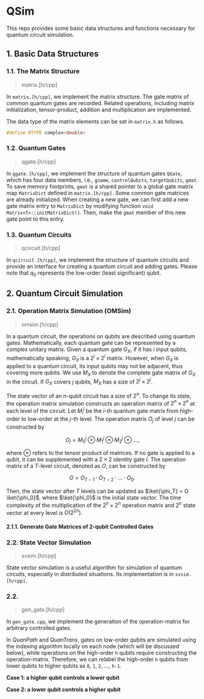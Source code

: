 # QSim

This repo provides some basic data structures and functions necessary for quantum circuit simulation. 

## 1. Basic Data Structures

### 1.1. The Matrix Structure

> matrix.[h/cpp]

In `matrix.[h/cpp]`, we implement the matrix structure. The gate matrix of common quantum gates are recorded. Related operations, including matrix initialization, tensor-product, addition and multiplication are implemented. 

The data type of the matrix elements can be set in `matrix.h` as follows. 

```cpp
#define DTYPE complex<double>
```

### 1.2. Quantum Gates

> qgate.[h/cpp]

In `qgate.[h/cpp]`, we implement the structure of quantum gates `QGate`, which has four data members, i.e., `gname`, `controlQubits`, `targetQubits`, `gmat`. To save memory footprints, `gmat` is a shared pointer to a global gate matrix map `MatrixDict` defined in `matrix.[h/cpp]`. 
Some common gate matrices are already initialized. 
When creating a new gate, we can first add a new gate matrix entry to `MatrixDict` by modifying function `void Matrix<T>::initMatrixDict()`. Then, make the `gmat` member of this new gate point to this entry. 

### 1.3. Quantum Circuits

> qcircuit.[h/cpp]

In `qcircuit.[h/cpp]`, we implement the structure of quantum circuits and provide an interface for creating a quantum circuit and adding gates. Please note that $q_0$ represents the low-order (least significant) qubit. 

## 2. Quantum Circuit Simulation

### 2.1. Operation Matrix Simulation (OMSim)

> omsim.[h/cpp]

In a quantum circuit, the operations on qubits are described using quantum gates. Mathematically, each quantum gate can be represented by a complex unitary matrix. Given a quantum gate $G_X$, if it has $i$ input qubits, mathematically speaking, $G_X$ is a $2^i \times 2^i$ matrix. However, when $G_X$ is applied to a quantum circuit, its input qubits may not be adjacent, thus covering more qubits. We use $M_X$ to denote the complete gate matrix of $G_X$ in the circuit. If $G_X$ covers $j$ qubits, $M_X$ has a size of $2^j \times 2^j$. 

The state vector of an $n$-qubit circuit has a size of $2^n$. To change its state, the operation matrix simulation constructs an operation matrix of $2^n \times 2^n$ at each level of the circuit. 
Let $M_i^j$ be the $i$-th quantum gate matrix from high-order to low-order at the $j$-th level. 
The operation matrix $O_j$ of level $j$ can be constructed by

$$
    O_j=M_0^j \otimes M_1^j \otimes M_2^j \otimes \ldots, 
$$

where $\otimes$ refers to the tensor product of matrices. If no gate is applied to a qubit, it can be supplemented with a $2\times2$ identity gate $I$. 
The operation matrix of a $T$-level circuit, denoted as $O$, can be constructed by

$$
    O = O_{T-1} \cdot O_{T-2} \cdot \ldots \cdot O_0. 
$$

Then, the state vector after $T$ levels can be updated as $\ket{\phi_T} = O \ket{\phi_0}$, where $\ket{\phi_0}$ is the initial state vector. 
The time complexity of the multiplication of the $2^n \times 2^n$ operation matrix and $2^n$ state vector at every level is $O(2^{2n})$. 

#### 2.1.1. Generate Gate Matrices of 2-qubit Controlled Gates



### 2.2. State Vector Simulation

> svsim.[h/cpp]

State vector simulation is a useful algorithm for simulation of quantum circuits, especially in distributed situations. Its implementation is in `svsim.[h/cpp]`. 

### 2.2. 

> gen_gate.[h/cpp]

In `gen_gate.cpp`, we implement the generation of the operation-matrix for arbitrary controlled gates. 

In *QuanPath* and *QuanTrans*, gates on low-order qubits are simulated using the indexing algorithm locally on each node (which will be discussed below), while operations on the high-order `h` qubits require constructing the operation-matrix. Therefore, we can relabel the high-order `h` qubits from lower qubits to higher qubits as `0`, `1`, `2`, ..., `h-1`.

**Case 1: a higher qubit controls a lower qubit**


**Case 2: a lower qubit controls a higher qubit**

